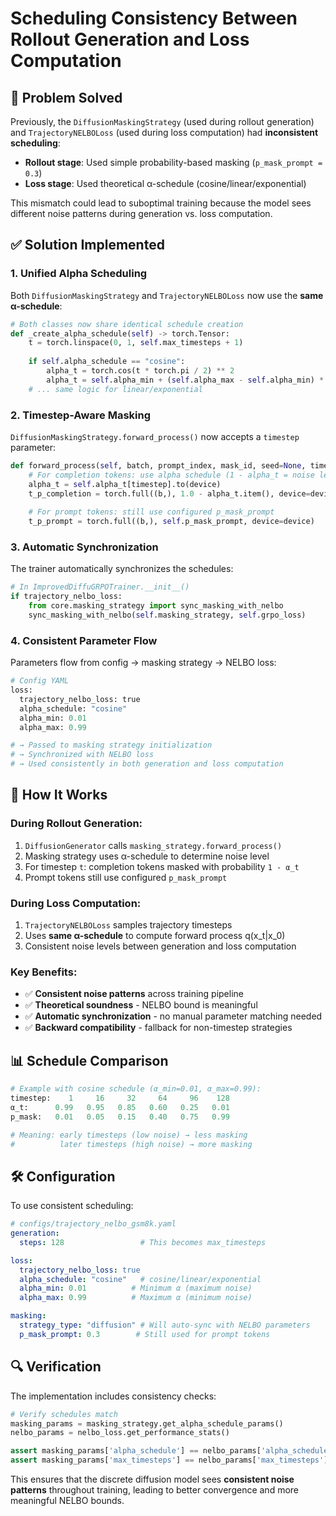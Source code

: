 # Scheduling Consistency Between Rollout Generation and Loss Computation

## 🎯 **Problem Solved**

Previously, the `DiffusionMaskingStrategy` (used during rollout generation) and `TrajectoryNELBOLoss` (used during loss computation) had **inconsistent scheduling**:

- **Rollout stage**: Used simple probability-based masking (`p_mask_prompt = 0.3`)
- **Loss stage**: Used theoretical α-schedule (cosine/linear/exponential)

This mismatch could lead to suboptimal training because the model sees different noise patterns during generation vs. loss computation.

## ✅ **Solution Implemented**

### 1. **Unified Alpha Scheduling**

Both `DiffusionMaskingStrategy` and `TrajectoryNELBOLoss` now use the **same α-schedule**:

```python
# Both classes now share identical schedule creation
def _create_alpha_schedule(self) -> torch.Tensor:
    t = torch.linspace(0, 1, self.max_timesteps + 1)
    
    if self.alpha_schedule == "cosine":
        alpha_t = torch.cos(t * torch.pi / 2) ** 2
        alpha_t = self.alpha_min + (self.alpha_max - self.alpha_min) * alpha_t
    # ... same logic for linear/exponential
```

### 2. **Timestep-Aware Masking**

`DiffusionMaskingStrategy.forward_process()` now accepts a `timestep` parameter:

```python
def forward_process(self, batch, prompt_index, mask_id, seed=None, timestep=None):
    # For completion tokens: use alpha schedule (1 - alpha_t = noise level)
    alpha_t = self.alpha_t[timestep].to(device)
    t_p_completion = torch.full((b,), 1.0 - alpha_t.item(), device=device)
    
    # For prompt tokens: still use configured p_mask_prompt
    t_p_prompt = torch.full((b,), self.p_mask_prompt, device=device)
```

### 3. **Automatic Synchronization**

The trainer automatically synchronizes the schedules:

```python
# In ImprovedDiffuGRPOTrainer.__init__()
if trajectory_nelbo_loss:
    from core.masking_strategy import sync_masking_with_nelbo
    sync_masking_with_nelbo(self.masking_strategy, self.grpo_loss)
```

### 4. **Consistent Parameter Flow**

Parameters flow from config → masking strategy → NELBO loss:

```python
# Config YAML
loss:
  trajectory_nelbo_loss: true
  alpha_schedule: "cosine"
  alpha_min: 0.01
  alpha_max: 0.99

# → Passed to masking strategy initialization
# → Synchronized with NELBO loss
# → Used consistently in both generation and loss computation
```

## 🔄 **How It Works**

### **During Rollout Generation:**
1. `DiffusionGenerator` calls `masking_strategy.forward_process()` 
2. Masking strategy uses α-schedule to determine noise level
3. For timestep `t`: completion tokens masked with probability `1 - α_t`
4. Prompt tokens still use configured `p_mask_prompt`

### **During Loss Computation:**
1. `TrajectoryNELBOLoss` samples trajectory timesteps
2. Uses **same α-schedule** to compute forward process q(x_t|x_0)
3. Consistent noise levels between generation and loss computation

### **Key Benefits:**
- ✅ **Consistent noise patterns** across training pipeline
- ✅ **Theoretical soundness** - NELBO bound is meaningful
- ✅ **Automatic synchronization** - no manual parameter matching needed
- ✅ **Backward compatibility** - fallback for non-timestep strategies

## 📊 **Schedule Comparison**

```python
# Example with cosine schedule (α_min=0.01, α_max=0.99):
timestep:    1     16     32     64     96    128
α_t:      0.99   0.95   0.85   0.60   0.25   0.01
p_mask:   0.01   0.05   0.15   0.40   0.75   0.99

# Meaning: early timesteps (low noise) → less masking
#          later timesteps (high noise) → more masking
```

## 🛠 **Configuration**

To use consistent scheduling:

```yaml
# configs/trajectory_nelbo_gsm8k.yaml
generation:
  steps: 128                 # This becomes max_timesteps

loss:
  trajectory_nelbo_loss: true
  alpha_schedule: "cosine"   # cosine/linear/exponential
  alpha_min: 0.01          # Minimum α (maximum noise)
  alpha_max: 0.99          # Maximum α (minimum noise)

masking:
  strategy_type: "diffusion" # Will auto-sync with NELBO parameters
  p_mask_prompt: 0.3        # Still used for prompt tokens
```

## 🔍 **Verification**

The implementation includes consistency checks:

```python
# Verify schedules match
masking_params = masking_strategy.get_alpha_schedule_params()
nelbo_params = nelbo_loss.get_performance_stats()

assert masking_params['alpha_schedule'] == nelbo_params['alpha_schedule']
assert masking_params['max_timesteps'] == nelbo_params['max_timesteps']
```

This ensures that the discrete diffusion model sees **consistent noise patterns** throughout training, leading to better convergence and more meaningful NELBO bounds.